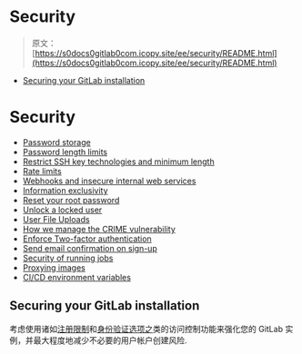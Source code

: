 # Security

> 原文：[https://s0docs0gitlab0com.icopy.site/ee/security/README.html](https://s0docs0gitlab0com.icopy.site/ee/security/README.html)

*   [Securing your GitLab installation](#securing-your-gitlab-installation)

# Security[](#security "Permalink")

*   [Password storage](password_storage.html)
*   [Password length limits](password_length_limits.html)
*   [Restrict SSH key technologies and minimum length](ssh_keys_restrictions.html)
*   [Rate limits](rate_limits.html)
*   [Webhooks and insecure internal web services](webhooks.html)
*   [Information exclusivity](information_exclusivity.html)
*   [Reset your root password](reset_root_password.html)
*   [Unlock a locked user](unlock_user.html)
*   [User File Uploads](user_file_uploads.html)
*   [How we manage the CRIME vulnerability](crime_vulnerability.html)
*   [Enforce Two-factor authentication](two_factor_authentication.html)
*   [Send email confirmation on sign-up](user_email_confirmation.html)
*   [Security of running jobs](https://s0docs0gitlab0com.icopy.site/runner/security/)
*   [Proxying images](asset_proxy.html)
*   [CI/CD environment variables](cicd_environment_variables.html)

## Securing your GitLab installation[](#securing-your-gitlab-installation "Permalink")

考虑使用诸如[注册限制](../user/admin_area/settings/sign_up_restrictions.html)和[身份验证选项之](../topics/authentication/)类的访问控制功能来强化您的 GitLab 实例，并最大程度地减少不必要的用户帐户创建风险.